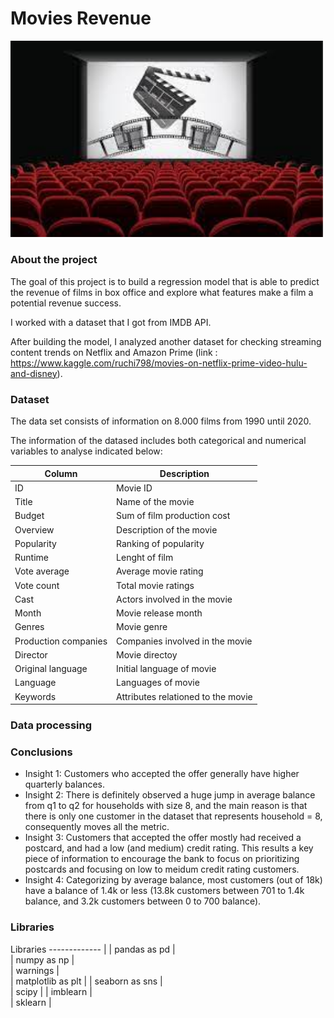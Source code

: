 # Movies Revenue

<img src="https://github.com/silviagonzalez98/Movies-Box-Office-Revenue/blob/main/images/descarga.jpeg?raw=true.png" width="500" />

### About the project

The goal of this project is to build a regression model that is able to predict the revenue of films in box office and explore what features make a film a potential revenue success.

I worked with a dataset that I got from IMDB API. 

After building the model, I analyzed another dataset for checking streaming content trends on Netflix and Amazon Prime (link : https://www.kaggle.com/ruchi798/movies-on-netflix-prime-video-hulu-and-disney).

### Dataset
The data set consists of information on 8.000 films from 1990 until 2020. 

The information of the datased includes both categorical and numerical variables to analyse indicated below:

|Column | Description |	
------------- | -------------| 
|ID|	Movie ID|
|Title|	Name of the movie|
|Budget	| Sum of film production cost|
|Overview|	Description of the movie|
|Popularity	| Ranking of popularity|
|Runtime|	Lenght of film|
|Vote average	|	Average movie rating|
|Vote count |	Total movie ratings|
|Cast |	Actors involved in the movie|
|Month	|	Movie release month |
|Genres	|	Movie genre|
|Production companies	| Companies involved in the movie|
|Director | Movie directoy|
|	Original language|	Initial language of movie|
|	Language|	Languages of movie|
|Keywords |	Attributes relationed to the movie|

### Data processing


### Conclusions
- Insight 1: Customers who accepted the offer generally have higher quarterly balances. <br /> 
- Insight 2: There is definitely observed a huge jump in average balance from q1 to q2 for households with size 8, and the main reason is that there is only one customer in the dataset that represents household = 8, consequently moves all the metric. <br /> 
- Insight 3: Customers that accepted the offer mostly had received a postcard, and had a low (and medium) credit rating. This results a key piece of information to encourage the bank to focus on prioritizing postcards and focusing on low to meidum credit rating customers. <br /> 
- Insight 4: Categorizing by average balance, most customers (out of 18k) have a balance of 1.4k or less (13.8k customers between 701 to 1.4k balance, and 3.2k customers between 0 to 700 balance).

### Libraries

Libraries
------------- |
|	pandas as pd |	
|	numpy as np |	
|	warnings |	
|	matplotlib as plt |	
|	seaborn as sns |	
|	scipy |	
|	imblearn |	
|	sklearn |	
